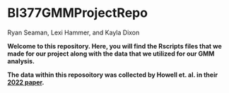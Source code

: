 # BI377GMMProjectRepo

Ryan Seaman, Lexi Hammer, and Kayla Dixon

**Welcome to this repository. Here, you will find the Rscripts files that we made for our project along with the data that we utilized for our GMM analysis.**

**The data within this reposoitory was collected by Howell et. al. in their [2022 paper](https://academic.oup.com/iob/article/4/1/obac028/6638989).**
